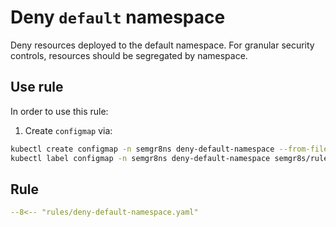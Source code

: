 # Deny `default` namespace

Deny resources deployed to the default namespace. For granular security controls, resources should be segregated by namespace.

## Use rule

In order to use this rule:

1. Create `configmap` via:
```bash
kubectl create configmap -n semgr8ns deny-default-namespace --from-file=rules/deny-default-namespace.yaml
kubectl label configmap -n semgr8ns deny-default-namespace semgr8s/rule=true
```

## Rule

```yaml title="rules/deny-default-namespace.yaml" hl_lines="29"
--8<-- "rules/deny-default-namespace.yaml"
```
